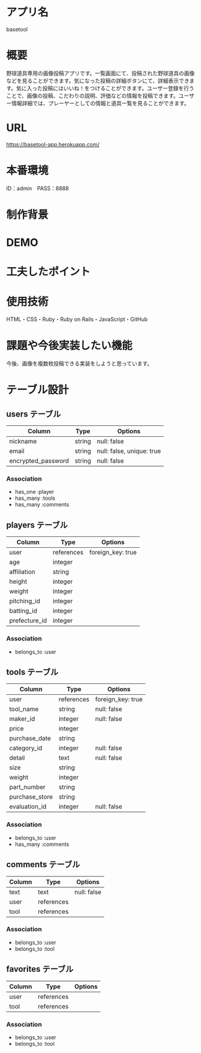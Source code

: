 # アプリ名
basetool

# 概要
野球道具専用の画像投稿アプリです。一覧画面にて、投稿された野球道具の画像などを見ることができます。気になった投稿の詳細ボタンにて、詳細表示できます。気に入った投稿にはいいね！をつけることができます。ユーザー登録を行うことで、画像の投稿、こだわりの説明、評価などの情報を投稿できます。ユーザー情報詳細では、プレーヤーとしての情報と道具一覧を見ることができます。

# URL
https://basetool-app.herokuapp.com/

# 本番環境
ID：admin　PASS：8888

# 制作背景


# DEMO


# 工夫したポイント


# 使用技術
HTML・CSS・Ruby・Ruby on Rails・JavaScript・GitHub

# 課題や今後実装したい機能
今後、画像を複数枚投稿できる実装をしようと思っています。

# テーブル設計

## users テーブル

| Column             | Type    | Options                   |
| -------------------| ------- | ------------------------- |
| nickname           | string  | null: false               |
| email              | string  | null: false, unique: true |
| encrypted_password | string  | null: false               |

### Association

- has_one :player
- has_many :tools
- has_many :comments

## players テーブル

| Column        | Type       | Options           |
| --------------| ---------- | ----------------- |
| user          | references | foreign_key: true |
| age           |  integer   |                   |
| affiliation   |   string   |                   |
| height        |  integer   |                   |
| weight        |  integer   |                   |
| pitching_id   |  integer   |                   |
| batting_id    |  integer   |                   |
| prefecture_id |  integer   |                   |

### Association

- belongs_to :user

## tools テーブル

| Column          | Type       | Options           |
| --------------- | ---------- | ----------------- |
| user            | references | foreign_key: true |
| tool_name       |   string   | null: false       |
| maker_id        |  integer   | null: false       |
| price           |   integer  |                   |
| purchase_date   |   string   |                   |
| category_id     |   integer  | null: false       |
| detail          |    text    | null: false       |
| size            |   string   |                   |
| weight          |   integer  |                   |
| part_number     |   string   |                   |
| purchase_store  |   string   |                   |
| evaluation_id   |  integer   | null: false       |

### Association

- belongs_to :user
- has_many :comments

## comments テーブル

| Column    | Type       | Options     |
| --------- | ---------- | ----------- |
| text      |    text    | null: false |
| user      | references |             |
| tool      | references |             |

### Association

- belongs_to :user
- belongs_to :tool

## favorites テーブル

| Column    | Type       | Options     |
| --------- | ---------- | ----------- |
| user      | references |             |
| tool      | references |             |

### Association

- belongs_to :user
- belongs_to :tool

